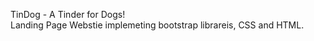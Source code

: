 TinDog - A Tinder for Dogs! <br>
Landing Page Webstie implemeting bootstrap librareis, CSS and HTML.
